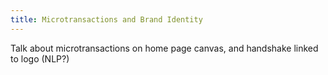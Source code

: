 ```yaml
---
title: Microtransactions and Brand Identity
---
```


Talk about microtransactions on home page canvas, and handshake linked to logo (NLP?)
